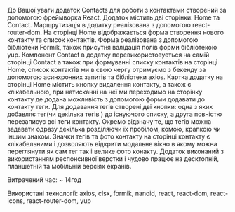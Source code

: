 До Вашої уваги додаток Contacts для роботи з контактами створений за допомогою фреймворка React. Додаток містить дві сторінки: Home та Соntact. Маршрутизація в додатку реалізована з допомогою react-router-dom. На сторінці Home відображається форма створення нового контакту та список контактів. Форма реалізована з допомогою бібліотеки Formik, також присутня валідація полів форми бібліотекою yup. Компонент Contact в додатку перевикористовується на самій сторінці Contact а також при формуванні списку контактів на сторінці Home, список контактів ми в свою чергу отримуємо з бекенду за допомогою асинхронних запитів та бібліотеки axios. Картка додатку на сторінці Home містить кнопку видалення контакту, а також є клікабельною, при натисканні на неї ми переходимо на сторінку контакту де додана можливість з допомогою форми додавати до контакту теги. Для додавання тегів створені дві кнопки: одна з яких добавляє тег(чи декілька тегів ) до існуючого списку, а друга повністю перезаписує всі теги контакту. Окремо відзначу те, що тегів можна задавати одразу декілька розділяючи їх пробілом, комою, крапкою чи іншим знаком. Значки тегів та фото контакту на сторінці контакту є клікабельними і дозволяють відкрити модальне вікно в якому можна переглянути як сам тег так і велике фото конакту. Додаток виконаний з використанням респонсивної верстки і чудово працює на десктопній, планшетній та мобільній версіях екранів.

Витрачений час: ~ 14год

Використані технології:
axios,
clsx,
formik,
nanoid,
react,
react-dom,
react-icons,
react-router-dom,
yup
